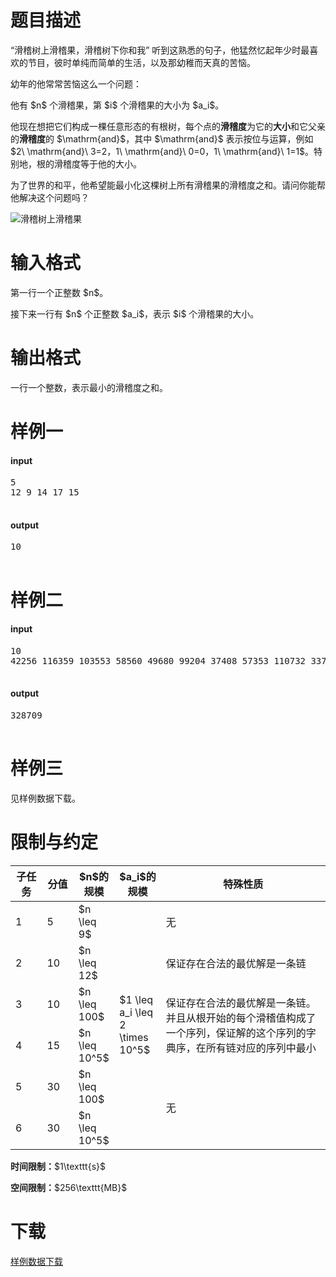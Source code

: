 # 题目描述

<p>“滑稽树上滑稽果，滑稽树下你和我” 听到这熟悉的句子，他猛然忆起年少时最喜欢的节目，彼时单纯而简单的生活，以及那幼稚而天真的苦恼。</p>
<p>幼年的他常常苦恼这么一个问题：</p>
<p>他有 $n$ 个滑稽果，第 $i$ 个滑稽果的大小为 $a_i$。</p>
<p>他现在想把它们构成一棵任意形态的有根树，每个点的<strong>滑稽度</strong>为它的<strong>大小</strong>和它父亲的<strong>滑稽度</strong>的 $\mathrm{and}$，其中 $\mathrm{and}$ 表示按位与运算，例如 $2\ \mathrm{and}\ 3=2，1\ \mathrm{and}\ 0=0，1\ \mathrm{and}\ 1=1$。特别地，根的滑稽度等于他的大小。</p>
<p>为了世界的和平，他希望能最小化这棵树上所有滑稽果的滑稽度之和。请问你能帮他解决这个问题吗？</p>
<p><img class="img-responsive center-block" src="//img.uoj.ac/problem/370/huajiguo.jpeg" alt="滑稽树上滑稽果"/></p>

# 输入格式


<p>第一行一个正整数 $n$。</p>
<p>接下来一行有 $n$ 个正整数 $a_i$，表示 $i$ 个滑稽果的大小。</p>

# 输出格式


<p>一行一个整数，表示最小的滑稽度之和。</p>

# 样例一


<h4>input</h4>
<pre>5
12 9 14 17 15

</pre>

<h4>output</h4>
<pre>10

</pre>


# 样例二


<h4>input</h4>
<pre>10
42256 116359 103553 58560 49680 99204 37408 57353 110732 33797

</pre>

<h4>output</h4>
<pre>328709

</pre>


# 样例三


<p>见样例数据下载。</p>

# 限制与约定


<div class="table-responsive">
<table class="table table-bordered table-text-center table-vertical-middle"><thead><tr><th width="10%">子任务</th>
<th width="10%">分值</th>
<th width="13%">$n$的规模</th>
<th width="13%">$a_i$的规模</th>
<th>特殊性质</th>
</tr></thead><tbody><tr><td>1</td><td>5</td><td>$n \leq 9$</td><td rowspan="6">$1 \leq a_i \leq 2 \times 10^5$</td><td>无</td></tr><tr><td>2</td><td>10</td><td>$n \leq 12$</td><td>保证存在合法的最优解是一条链</td></tr><tr><td>3</td><td>10</td><td>$n \leq 100$</td><td rowspan="2">保证存在合法的最优解是一条链。并且从根开始的每个滑稽值构成了一个序列，保证解的这个序列的字典序，在所有链对应的序列中最小</td></tr><tr><td>4</td><td>15</td><td>$n \leq 10^5$</td></tr><tr><td>5</td><td>30</td><td>$n \leq 100$</td><td rowspan="2">无</td></tr><tr><td>6</td><td>30</td><td>$n \leq 10^5$</td></tr></tbody></table></div>


<p><strong>时间限制：</strong>$1\texttt{s}$</p>
<p><strong>空间限制：</strong>$256\texttt{MB}$</p>

# 下载


<p><a href="/download.php?type=problem&amp;id=370">样例数据下载</a></p>
